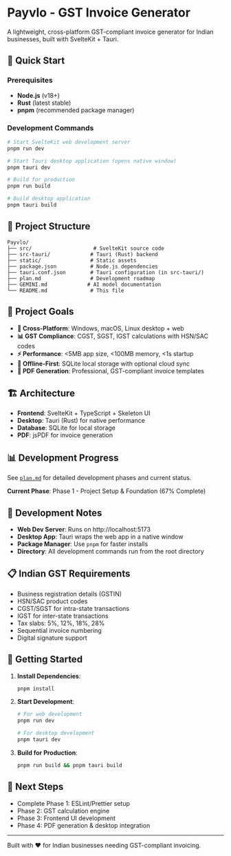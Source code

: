 # Payvlo - GST Invoice Generator

A lightweight, cross-platform GST-compliant invoice generator for Indian businesses, built with SvelteKit + Tauri.

## 🚀 Quick Start

### Prerequisites
- **Node.js** (v18+)
- **Rust** (latest stable)
- **pnpm** (recommended package manager)

### Development Commands

```bash
# Start SvelteKit web development server
pnpm run dev

# Start Tauri desktop application (opens native window)
pnpm tauri dev

# Build for production
pnpm run build

# Build desktop application
pnpm tauri build
```

## 📁 Project Structure

```
Payvlo/
├── src/                    # SvelteKit source code
├── src-tauri/             # Tauri (Rust) backend
├── static/                # Static assets
├── package.json           # Node.js dependencies
├── tauri.conf.json        # Tauri configuration (in src-tauri/)
├── plan.md                # Development roadmap
├── GEMINI.md             # AI model documentation
└── README.md              # This file
```

## 🎯 Project Goals

- **📱 Cross-Platform**: Windows, macOS, Linux desktop + web
- **📊 GST Compliance**: CGST, SGST, IGST calculations with HSN/SAC codes
- **⚡ Performance**: <5MB app size, <100MB memory, <1s startup
- **💾 Offline-First**: SQLite local storage with optional cloud sync
- **📄 PDF Generation**: Professional, GST-compliant invoice templates

## 🏗️ Architecture

- **Frontend**: SvelteKit + TypeScript + Skeleton UI
- **Desktop**: Tauri (Rust) for native performance  
- **Database**: SQLite for local storage
- **PDF**: jsPDF for invoice generation

## 📊 Development Progress

See [`plan.md`](plan.md) for detailed development phases and current status.

**Current Phase**: Phase 1 - Project Setup & Foundation (67% Complete)

## 🔧 Development Notes

- **Web Dev Server**: Runs on http://localhost:5173
- **Desktop App**: Tauri wraps the web app in a native window
- **Package Manager**: Use `pnpm` for faster installs
- **Directory**: All development commands run from the root directory

## 📋 Indian GST Requirements

- Business registration details (GSTIN)
- HSN/SAC product codes  
- CGST/SGST for intra-state transactions
- IGST for inter-state transactions
- Tax slabs: 5%, 12%, 18%, 28%
- Sequential invoice numbering
- Digital signature support

## 🚀 Getting Started

1. **Install Dependencies**:
   ```bash
   pnpm install
   ```

2. **Start Development**:
   ```bash
   # For web development
   pnpm run dev
   
   # For desktop development  
   pnpm tauri dev
   ```

3. **Build for Production**:
   ```bash
   pnpm run build && pnpm tauri build
   ```

## 📝 Next Steps

- Complete Phase 1: ESLint/Prettier setup
- Phase 2: GST calculation engine
- Phase 3: Frontend UI development
- Phase 4: PDF generation & desktop integration

---

Built with ❤️ for Indian businesses needing GST-compliant invoicing.
